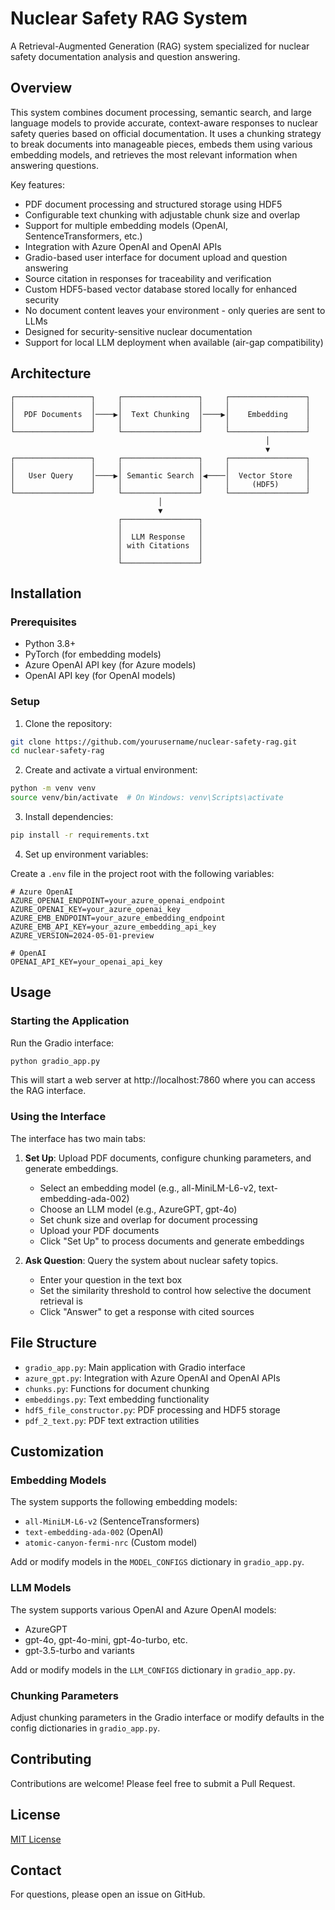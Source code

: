 # Nuclear Safety RAG System

A Retrieval-Augmented Generation (RAG) system specialized for nuclear safety documentation analysis and question answering.



## Overview

This system combines document processing, semantic search, and large language models to provide accurate, context-aware responses to nuclear safety queries based on official documentation. It uses a chunking strategy to break documents into manageable pieces, embeds them using various embedding models, and retrieves the most relevant information when answering questions.

Key features:
- PDF document processing and structured storage using HDF5
- Configurable text chunking with adjustable chunk size and overlap
- Support for multiple embedding models (OpenAI, SentenceTransformers, etc.)
- Integration with Azure OpenAI and OpenAI APIs
- Gradio-based user interface for document upload and question answering
- Source citation in responses for traceability and verification
- Custom HDF5-based vector database stored locally for enhanced security
- No document content leaves your environment - only queries are sent to LLMs
- Designed for security-sensitive nuclear documentation
- Support for local LLM deployment when available (air-gap compatibility)

## Architecture

```
┌─────────────────┐     ┌─────────────────┐     ┌─────────────────┐
│                 │     │                 │     │                 │
│  PDF Documents  │────▶│  Text Chunking  │────▶│    Embedding    │
│                 │     │                 │     │                 │
└─────────────────┘     └─────────────────┘     └─────────────────┘
                                                         │
                                                         ▼
┌─────────────────┐     ┌─────────────────┐     ┌─────────────────┐
│                 │     │                 │     │                 │
│   User Query    │────▶│ Semantic Search │◀────│  Vector Store   │
│                 │     │                 │     │     (HDF5)      │
└─────────────────┘     └─────────────────┘     └─────────────────┘
                                 │
                                 ▼
                        ┌─────────────────┐
                        │                 │
                        │  LLM Response   │
                        │ with Citations  │
                        │                 │
                        └─────────────────┘
```

## Installation

### Prerequisites

- Python 3.8+
- PyTorch (for embedding models)
- Azure OpenAI API key (for Azure models)
- OpenAI API key (for OpenAI models)

### Setup

1. Clone the repository:

```bash
git clone https://github.com/yourusername/nuclear-safety-rag.git
cd nuclear-safety-rag
```

2. Create and activate a virtual environment:

```bash
python -m venv venv
source venv/bin/activate  # On Windows: venv\Scripts\activate
```

3. Install dependencies:

```bash
pip install -r requirements.txt
```

4. Set up environment variables:

Create a `.env` file in the project root with the following variables:

```
# Azure OpenAI
AZURE_OPENAI_ENDPOINT=your_azure_openai_endpoint
AZURE_OPENAI_KEY=your_azure_openai_key
AZURE_EMB_ENDPOINT=your_azure_embedding_endpoint
AZURE_EMB_API_KEY=your_azure_embedding_api_key
AZURE_VERSION=2024-05-01-preview

# OpenAI
OPENAI_API_KEY=your_openai_api_key
```

## Usage

### Starting the Application

Run the Gradio interface:

```bash
python gradio_app.py
```

This will start a web server at http://localhost:7860 where you can access the RAG interface.

### Using the Interface

The interface has two main tabs:

1. **Set Up**: Upload PDF documents, configure chunking parameters, and generate embeddings.
   - Select an embedding model (e.g., all-MiniLM-L6-v2, text-embedding-ada-002)
   - Choose an LLM model (e.g., AzureGPT, gpt-4o)
   - Set chunk size and overlap for document processing
   - Upload your PDF documents
   - Click "Set Up" to process documents and generate embeddings

2. **Ask Question**: Query the system about nuclear safety topics.
   - Enter your question in the text box
   - Set the similarity threshold to control how selective the document retrieval is
   - Click "Answer" to get a response with cited sources

## File Structure

- `gradio_app.py`: Main application with Gradio interface
- `azure_gpt.py`: Integration with Azure OpenAI and OpenAI APIs
- `chunks.py`: Functions for document chunking
- `embeddings.py`: Text embedding functionality
- `hdf5_file_constructor.py`: PDF processing and HDF5 storage
- `pdf_2_text.py`: PDF text extraction utilities

## Customization

### Embedding Models

The system supports the following embedding models:
- `all-MiniLM-L6-v2` (SentenceTransformers)
- `text-embedding-ada-002` (OpenAI)
- `atomic-canyon-fermi-nrc` (Custom model)

Add or modify models in the `MODEL_CONFIGS` dictionary in `gradio_app.py`.

### LLM Models

The system supports various OpenAI and Azure OpenAI models:
- AzureGPT
- gpt-4o, gpt-4o-mini, gpt-4o-turbo, etc.
- gpt-3.5-turbo and variants

Add or modify models in the `LLM_CONFIGS` dictionary in `gradio_app.py`.

### Chunking Parameters

Adjust chunking parameters in the Gradio interface or modify defaults in the config dictionaries in `gradio_app.py`.

## Contributing

Contributions are welcome! Please feel free to submit a Pull Request.

## License

[MIT License](LICENSE)

## Contact

For questions, please open an issue on GitHub.

